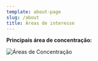 ```yaml
---
template: about-page
slug: /about
title: Áreas de interesse
---
```

**Principais área de concentração:**

![](/assets/summary_png_80x150.png "Áreas de Concentração")